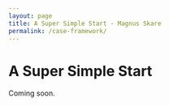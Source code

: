 ```yaml
---
layout: page
title: A Super Simple Start - Magnus Skare
permalink: /case-framework/
---
```


A Super Simple Start
=

Coming soon.
